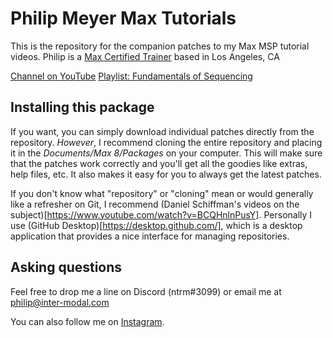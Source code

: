 # Philip Meyer Max Tutorials
This is the repository for the companion patches to my Max MSP tutorial videos. Philip is a [Max Certified Trainer](https://cycling74.com/certified-trainers) based in Los Angeles, CA

[Channel on YouTube](https://www.youtube.com/channel/UCvBA1sS2Y7BznhUNn8pWQ9A)
[Playlist: Fundamentals of Sequencing](https://www.youtube.com/watch?v=lC9RJW57Dnk&list=PLyrJzbPfiEyCtAEyxEStFum7BKPaL-c-4)

## Installing this package
If you want, you can simply download individual patches directly from the repository. *However*, I recommend cloning the entire repository and placing it in the *Documents/Max 8/Packages* on your computer. This will make sure that the patches work correctly and you'll get all the goodies like extras, help files, etc. It also makes it easy for you to always get the latest patches.

If you don't know what "repository" or "cloning" mean or would generally like a refresher on Git, I recommend (Daniel Schiffman's videos on the subject)[https://www.youtube.com/watch?v=BCQHnlnPusY]. Personally I use (GitHub Desktop)[https://desktop.github.com/], which is a desktop application that provides a nice interface for managing repositories. 

## Asking questions
Feel free to drop me a line on Discord (ntrm#3099) or email me at philip@inter-modal.com

You can also follow me on [Instagram](https://instagram.com/pm__meyer).
